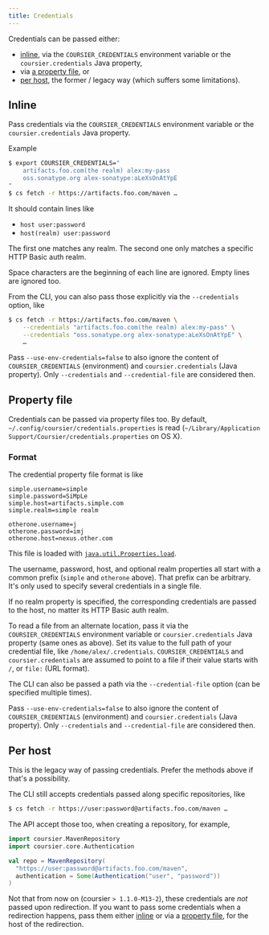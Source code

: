 ```yaml
---
title: Credentials
---
```


Credentials can be passed either:
- [inline](#inline), via the `COURSIER_CREDENTIALS` environment variable or the `coursier.credentials` Java property,
- via [a property file](#property-file), or
- [per host](#per-host), the former / legacy way (which suffers some limitations).

## Inline

Pass credentials via the `COURSIER_CREDENTIALS` environment variable or the
`coursier.credentials` Java property.

Example
```bash
$ export COURSIER_CREDENTIALS="
    artifacts.foo.com(the realm) alex:my-pass
    oss.sonatype.org alex-sonatype:aLeXsOnAtYpE
"
$ cs fetch -r https://artifacts.foo.com/maven …
```

It should contain lines like
- `host user:password`
- `host(realm) user:password`

The first one matches any realm.
The second one only matches a specific HTTP Basic auth realm.

Space characters are the beginning of each line are ignored. Empty lines
are ignored too.

From the CLI, you can also pass those explicitly via the `--credentials` option,
like
```bash
$ cs fetch -r https://artifacts.foo.com/maven \
    --credentials "artifacts.foo.com(the realm) alex:my-pass" \
    --credentials "oss.sonatype.org alex-sonatype:aLeXsOnAtYpE" \
    …
```

Pass `--use-env-credentials=false` to also ignore the content of
`COURSIER_CREDENTIALS` (environment) and `coursier.credentials` (Java property).
Only `--credentials` and `--credential-file` are considered then.

## Property file

Credentials can be passed via property files too. By default,
`~/.config/coursier/credentials.properties` is read
(`~/Library/Application Support/Coursier/credentials.properties` on OS X).

### Format

The credential property file format is like
```
simple.username=simple
simple.password=SiMpLe
simple.host=artifacts.simple.com
simple.realm=simple realm

otherone.username=j
otherone.password=imj
otherone.host=nexus.other.com
```

This file is loaded with [`java.util.Properties.load`](https://docs.oracle.com/javase/tutorial/essential/environment/properties.html).

The username, password, host, and optional realm properties all start with
a common prefix (`simple` and `otherone` above). That prefix can be arbitrary.
It's only used to specify several credentials in a single file.

If no realm property is specified, the corresponding credentials are passed
to the host, no matter its HTTP Basic auth realm.

To read a file from an alternate location, pass it via the
`COURSIER_CREDENTIALS` environment variable or `coursier.credentials`
Java property (same ones as above). Set its value to the full
path of your credential file, like `/home/alex/.credentials`.
`COURSIER_CREDENTIALS` and `coursier.credentials` are assumed to point to
a file if their value starts with `/`, or `file:` (URL format).

The CLI can also be passed a path via the `--credential-file` option (can be
specified multiple times).

Pass `--use-env-credentials=false` to also ignore the content of
`COURSIER_CREDENTIALS` (environment) and `coursier.credentials` (Java property).
Only `--credentials` and `--credential-file` are considered then.

## Per host

This is the legacy way of passing credentials. Prefer the methods above
if that's a possibility.

The CLI still accepts credentials passed along specific repositories, like
```bash
$ cs fetch -r https://user:password@artifacts.foo.com/maven …
```

The API accept those too, when creating a repository, for example,
```scala mdoc:silent
import coursier.MavenRepository
import coursier.core.Authentication

val repo = MavenRepository(
  "https://user:password@artifacts.foo.com/maven",
  authentication = Some(Authentication("user", "password"))
)
```

Not that from now on (coursier `> 1.1.0-M13-2`), these credentials
are _not_ passed upon redirection. If you want to pass some credentials
when a redirection happens, pass them either [inline](#inline) or
via a [property file](#property-file), for the host of the redirection.
